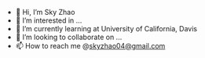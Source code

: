 - 👋 Hi, I’m Sky Zhao
- 👀 I’m interested in ...
- 🌱 I’m currently learning at University of California, Davis
- 💞️ I’m looking to collaborate on ...
- 📫 How to reach me @skyzhao04@gmail.com

<!---
skyz04/skyz04 is a ✨ special ✨ repository because its `README.md` (this file) appears on your GitHub profile.
You can click the Preview link to take a look at your changes.
--->
